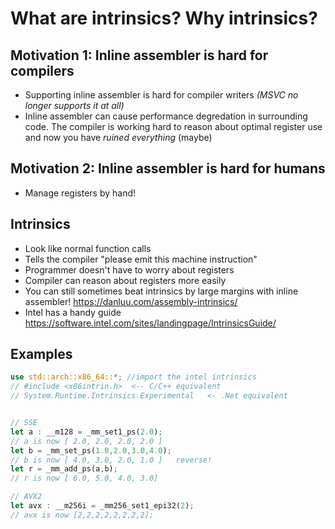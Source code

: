 # What are intrinsics? Why intrinsics?

## Motivation 1: Inline assembler is hard for compilers
* Supporting inline assembler is hard for compiler writers *(MSVC no longer supports it at all)*
* Inline assembler can cause performance degredation in surrounding code. The compiler is working hard to reason about optimal register use and now you have *ruined everything* (maybe)

## Motivation 2: Inline assembler is hard for humans
* Manage registers by hand!

## Intrinsics
* Look like normal function calls
* Tells the compiler "please emit this machine instruction"
* Programmer doesn't have to worry about registers
* Compiler can reason about registers more easily
* You can still sometimes beat intrinsics by large margins with inline assembler! https://danluu.com/assembly-intrinsics/
* Intel has a handy guide https://software.intel.com/sites/landingpage/IntrinsicsGuide/


## Examples
```rust
use std::arch::x86_64::*; //import the intel intrinsics
// #include <x86intrin.h>  <-- C/C++ equivalent
// System.Runtime.Intrinsics.Experimental   <- .Net equivalent


// SSE
let a : __m128 = _mm_set1_ps(2.0);
// a is now [ 2.0, 2.0, 2.0, 2.0 ] 
let b = _mm_set_ps(1.0,2.0,3.0,4.0);
// b is now [ 4.0, 3.0, 2.0, 1.0 ]   reverse!
let r = _mm_add_ps(a,b);
// r is now [ 6.0, 5.0, 4.0, 3.0]

// AVX2
let avx : __m256i = _mm256_set1_epi32(2);
// avx is now [2,2,2,2,2,2,2,2];

```

